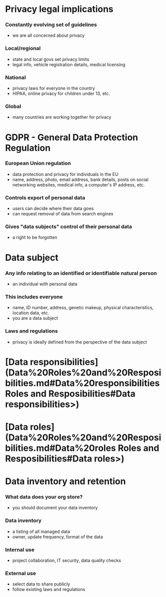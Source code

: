 # Privacy legal implications
### Constantly evolving set of guidelines
- we are all concerned about privacy
### Local/regional
- state and local govs set privacy limits
- legal info, vehicle registration details, medical licensing
### National
- privacy laws for everyone in the country
- HIPAA, online privacy for children under 13, etc.
### Global
- many countries are working together for privacy
# GDPR - General Data Protection Regulation
### European Union regulation
- data protection and privacy for individuals in the EU
- name, address, photo, email address, bank details, posts on social networking websites, medical info, a computer's IP address, etc.
### Controls export of personal data
- users can decide where their data goes
- can request removal of data from search engines
### Gives "data subjects" control of their personal data
- a right to be forgotten
# Data subject
### Any info relating to an identified or identifiable natural person
- an individual with personal data
### This includes everyone
- name, ID number, address, genetic makeup, physical characteristics, location data, etc.
- you are a data subject
### Laws and regulations
- privacy is ideally defined from the perspective of the data subject
# [Data responsibilities](Data%20Roles%20and%20Resposibilities.md#Data%20responsibilities Roles and Resposibilities#Data responsibilities>)
# [Data roles](Data%20Roles%20and%20Resposibilities.md#Data%20roles Roles and Resposibilities#Data roles>)
# Data inventory and retention
### What data does your org store?
- you should document your data inventory
### Data inventory
- a listing of all managed data
- owner, update frequency, format of the data
### Internal use
- project collaboration, IT security, data quality checks
### External use
- select data to share publicly
- follow existing laws and regulations